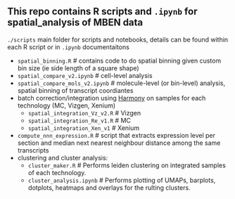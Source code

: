 ## This repo contains R scripts and `.ipynb` for spatial_analysis of MBEN data
`./scripts` main folder for scripts and notebooks, details can be found within each R script or in `.ipynb` documentaitons
  - `spatial_binning.R` # contains code to do spatial binning given custom bin size (ie side length of a square shape)
  - `spatial_compare_v2.ipynb` # cell-level analysis
  - `spatial_compare_mols_v2.ipynb` # molecule-level (or bin-level) analysis, spatial binning of transcript coordiantes
  - batch correction/integration using [Harmony](https://github.com/immunogenomics/harmony) on samples for each technology (MC, Vizgen, Xenium)
    - `spatial_integration_Vz_v2.R` # Vizgen
    - `spatial_integration_Re_v1.R` # MC
    - `spatial_integration_Xen_v1` # Xenium
  - `compute_nnn_expression.R` # script that extracts expression level per section and median next nearest neighbour distance among the same transcripts
  - clustering and cluster analysis:
    - `cluster_maker.R` # Performs leiden clustering on integrated samples of each technology.
    - `cluster_analysis.ipynb` # Performs plotting of UMAPs, barplots, dotplots, heatmaps and overlays for the rulting clusters. 

